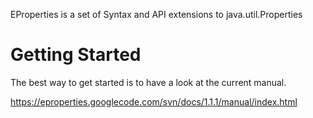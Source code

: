 EProperties is a set of Syntax and API extensions to java.util.Properties

# Getting Started #

The best way to get started is to have a look at the current manual.

https://eproperties.googlecode.com/svn/docs/1.1.1/manual/index.html